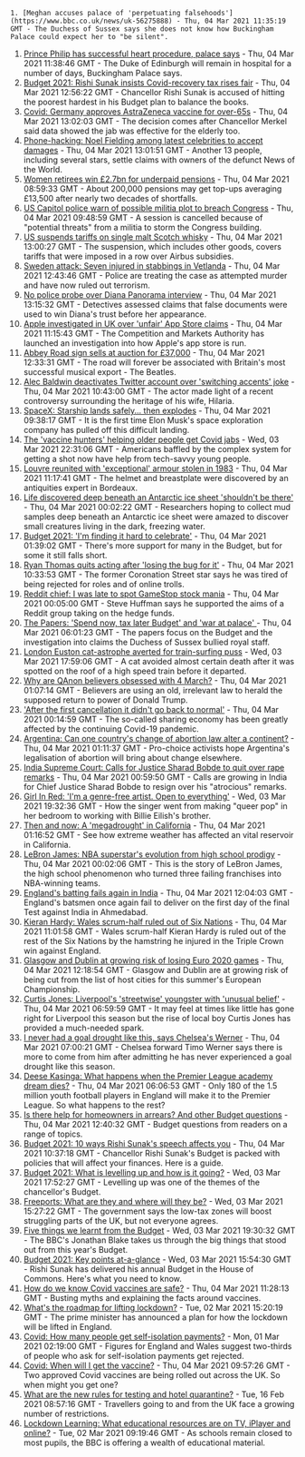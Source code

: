 
    1. [Meghan accuses palace of 'perpetuating falsehoods'](https://www.bbc.co.uk/news/uk-56275888) - Thu, 04 Mar 2021 11:35:19 GMT - The Duchess of Sussex says she does not know how Buckingham Palace could expect her to "be silent".
1. [Prince Philip has successful heart procedure, palace says](https://www.bbc.co.uk/news/uk-56278445) - Thu, 04 Mar 2021 11:38:46 GMT - The Duke of Edinburgh will remain in hospital for a number of days, Buckingham Palace says.
1. [Budget 2021: Rishi Sunak insists Covid-recovery tax rises fair](https://www.bbc.co.uk/news/uk-politics-56274711) - Thu, 04 Mar 2021 12:56:22 GMT - Chancellor Rishi Sunak is accused of hitting the poorest hardest in his Budget plan to balance the books.
1. [Covid: Germany approves AstraZeneca vaccine for over-65s](https://www.bbc.co.uk/news/world-europe-56275342) - Thu, 04 Mar 2021 13:02:03 GMT - The decision comes after Chancellor Merkel said data showed the jab was effective for the elderly too.
1. [Phone-hacking: Noel Fielding among latest celebrities to accept damages](https://www.bbc.co.uk/news/uk-56280368) - Thu, 04 Mar 2021 13:01:51 GMT - Another 13 people, including several stars, settle claims with owners of the defunct News of the World.
1. [Women retirees win £2.7bn for underpaid pensions](https://www.bbc.co.uk/news/business-56275415) - Thu, 04 Mar 2021 08:59:33 GMT - About 200,000 pensions may get top-ups averaging £13,500 after nearly two decades of shortfalls.
1. [US Capitol police warn of possible militia plot to breach Congress](https://www.bbc.co.uk/news/world-us-canada-56275335) - Thu, 04 Mar 2021 09:48:59 GMT - A session is cancelled because of "potential threats" from a militia to storm the Congress building.
1. [US suspends tariffs on single malt Scotch whisky](https://www.bbc.co.uk/news/business-56279525) - Thu, 04 Mar 2021 13:00:27 GMT - The suspension, which includes other goods, covers tariffs that were imposed in a row over Airbus subsidies.
1. [Sweden attack: Seven injured in stabbings in Vetlanda](https://www.bbc.co.uk/news/world-europe-56272565) - Thu, 04 Mar 2021 12:43:46 GMT - Police are treating the case as attempted murder and have now ruled out terrorism.
1. [No police probe over Diana Panorama interview](https://www.bbc.co.uk/news/uk-56281694) - Thu, 04 Mar 2021 13:15:32 GMT - Detectives assessed claims that false documents were used to win Diana's trust before her appearance.
1. [Apple investigated in UK over 'unfair' App Store claims](https://www.bbc.co.uk/news/technology-56279514) - Thu, 04 Mar 2021 11:15:43 GMT - The Competition and Markets Authority has launched an investigation into how Apple's app store is run.
1. [Abbey Road sign sells at auction for £37,000](https://www.bbc.co.uk/news/uk-england-london-56280104) - Thu, 04 Mar 2021 12:33:31 GMT - The road will forever be associated with Britain's most successful musical export - The Beatles.
1. [Alec Baldwin deactivates Twitter account over 'switching accents' joke](https://www.bbc.co.uk/news/entertainment-arts-56277845) - Thu, 04 Mar 2021 10:43:00 GMT - The actor made light of a recent controversy surrounding the heritage of his wife, Hilaria.
1. [SpaceX: Starship lands safely... then explodes](https://www.bbc.co.uk/news/science-environment-56275483) - Thu, 04 Mar 2021 09:38:17 GMT - It is the first time Elon Musk's space exploration company has pulled off this difficult landing.
1. [The 'vaccine hunters' helping older people get Covid jabs](https://www.bbc.co.uk/news/world-us-canada-56270333) - Wed, 03 Mar 2021 22:31:06 GMT - Americans baffled by the complex system for getting a shot now have help from tech-savvy young people.
1. [Louvre reunited with 'exceptional' armour stolen in 1983](https://www.bbc.co.uk/news/world-europe-56277325) - Thu, 04 Mar 2021 11:17:41 GMT - The helmet and breastplate were discovered by an antiquities expert in Bordeaux.
1. [Life discovered deep beneath an Antarctic ice sheet 'shouldn't be there'](https://www.bbc.co.uk/news/science-environment-56268439) - Thu, 04 Mar 2021 00:02:22 GMT - Researchers hoping to collect mud samples deep beneath an Antarctic ice sheet were amazed to discover small creatures living in the dark, freezing water.
1. [Budget 2021: 'I'm finding it hard to celebrate'](https://www.bbc.co.uk/news/business-56271295) - Thu, 04 Mar 2021 01:39:02 GMT - There's more support for many in the Budget, but for some it still falls short.
1. [Ryan Thomas quits acting after 'losing the bug for it'](https://www.bbc.co.uk/news/entertainment-arts-56278135) - Thu, 04 Mar 2021 10:33:53 GMT - The former Coronation Street star says he was tired of being rejected for roles and of online trolls.
1. [Reddit chief: I was late to spot GameStop stock mania](https://www.bbc.co.uk/news/technology-56246852) - Thu, 04 Mar 2021 00:05:00 GMT - Steve Huffman says he supported the aims of a Reddit group taking on the hedge funds.
1. [The Papers: 'Spend now, tax later Budget' and 'war at palace' ](https://www.bbc.co.uk/news/blogs-the-papers-56274693) - Thu, 04 Mar 2021 06:01:23 GMT - The papers focus on the Budget and the investigation into claims the Duchess of Sussex bullied royal staff.
1. [London Euston cat-astrophe averted for train-surfing puss](https://www.bbc.co.uk/news/uk-england-london-56271478) - Wed, 03 Mar 2021 17:59:06 GMT - A cat avoided almost certain death after it was spotted on the roof of a high speed train before it departed.
1. [Why are QAnon believers obsessed with 4 March?](https://www.bbc.co.uk/news/blogs-trending-56260345) - Thu, 04 Mar 2021 01:07:14 GMT - Believers are using an old, irrelevant law to herald the supposed return to power of Donald Trump.
1. ['After the first cancellation it didn't go back to normal'](https://www.bbc.co.uk/news/business-56209011) - Thu, 04 Mar 2021 00:14:59 GMT - The so-called sharing economy has been greatly affected by the continuing Covid-19 pandemic.
1. [Argentina: Can one country's change of abortion law alter a continent?](https://www.bbc.co.uk/news/world-latin-america-56098334) - Thu, 04 Mar 2021 01:11:37 GMT - Pro-choice activists hope Argentina's legalisation of abortion will bring about change elsewhere.
1. [India Supreme Court: Calls for Justice Sharad Bobde to quit over rape remarks](https://www.bbc.co.uk/news/world-asia-india-56263990) - Thu, 04 Mar 2021 00:59:50 GMT - Calls are growing in India for Chief Justice Sharad Bobde to resign over his "atrocious" remarks.
1. [Girl In Red: 'I'm a genre-free artist. Open to everything'](https://www.bbc.co.uk/news/entertainment-arts-56040643) - Wed, 03 Mar 2021 19:32:36 GMT - How the singer went from making "queer pop" in her bedroom to working with Billie Eilish's brother.
1. [Then and now: A 'megadrought' in California](https://www.bbc.co.uk/news/science-environment-56225862) - Thu, 04 Mar 2021 01:16:52 GMT - See how extreme weather has affected an vital reservoir in California.
1. [LeBron James: NBA superstar's evolution from high school prodigy](https://www.bbc.co.uk/sport/basketball/56186430) - Thu, 04 Mar 2021 00:02:06 GMT - This is the story of LeBron James, the high school phenomenon who turned three failing franchises into NBA-winning teams.
1. [England's batting fails again in India](https://www.bbc.co.uk/sport/cricket/56276081) - Thu, 04 Mar 2021 12:04:03 GMT - England's batsmen once again fail to deliver on the first day of the final Test against India in Ahmedabad.
1. [Kieran Hardy: Wales scrum-half ruled out of Six Nations](https://www.bbc.co.uk/sport/rugby-union/56253138) - Thu, 04 Mar 2021 11:01:58 GMT - Wales scrum-half Kieran Hardy is ruled out of the rest of the Six Nations by the hamstring he injured in the Triple Crown win against England.
1. [Glasgow and Dublin at growing risk of losing Euro 2020 games](https://www.bbc.co.uk/sport/football/56250120) - Thu, 04 Mar 2021 12:18:54 GMT - Glasgow and Dublin are at growing risk of being cut from the list of host cities for this summer's European Championship.
1. [Curtis Jones: Liverpool's 'streetwise' youngster with 'unusual belief'](https://www.bbc.co.uk/sport/football/56239474) - Thu, 04 Mar 2021 06:59:59 GMT - It may feel at times like little has gone right for Liverpool this season but the rise of local boy Curtis Jones has provided a much-needed spark.
1. [I never had a goal drought like this, says Chelsea's Werner](https://www.bbc.co.uk/sport/football/56269757) - Thu, 04 Mar 2021 07:00:21 GMT - Chelsea forward Timo Werner says there is more to come from him after admitting he has never experienced a goal drought like this season.
1. [Deese Kasinga: What happens when the Premier League academy dream dies?](https://www.bbc.co.uk/sport/football/55105438) - Thu, 04 Mar 2021 06:06:53 GMT - Only 180 of the 1.5 million youth football players in England will make it to the Premier League. So what happens to the rest?
1. [Is there help for homeowners in arrears? And other Budget questions](https://www.bbc.co.uk/news/explainers-56280035) - Thu, 04 Mar 2021 12:40:32 GMT - Budget questions from readers on a range of topics.
1. [Budget 2021: 10 ways Rishi Sunak's speech affects you](https://www.bbc.co.uk/news/business-56263581) - Thu, 04 Mar 2021 10:37:18 GMT - Chancellor Rishi Sunak's Budget is packed with policies that will affect your finances. Here is a guide.
1. [Budget 2021: What is levelling up and how is it going?](https://www.bbc.co.uk/news/56238260) - Wed, 03 Mar 2021 17:52:27 GMT - Levelling up was one of the themes of the chancellor's Budget.
1. [Freeports: What are they and where will they be?](https://www.bbc.co.uk/news/uk-politics-55819489) - Wed, 03 Mar 2021 15:27:22 GMT - The government says the low-tax zones will boost struggling parts of the UK, but not everyone agrees.
1. [Five things we learnt from the Budget](https://www.bbc.co.uk/news/uk-politics-56272840) - Wed, 03 Mar 2021 19:30:32 GMT - The BBC's Jonathan Blake takes us through the big things that stood out from this year's Budget.
1. [Budget 2021: Key points at-a-glance](https://www.bbc.co.uk/news/uk-politics-56266773) - Wed, 03 Mar 2021 15:54:30 GMT - Rishi Sunak has delivered his annual Budget in the House of Commons. Here's what you need to know.
1. [How do we know Covid vaccines are safe?](https://www.bbc.co.uk/news/health-55056016) - Thu, 04 Mar 2021 11:28:13 GMT - Busting myths and explaining the facts around vaccines.
1. [What's the roadmap for lifting lockdown?](https://www.bbc.co.uk/news/explainers-52530518) - Tue, 02 Mar 2021 15:20:19 GMT - The prime minister has announced a plan for how the lockdown will be lifted in England.
1. [Covid: How many people get self-isolation payments?](https://www.bbc.co.uk/news/56201754) - Mon, 01 Mar 2021 02:19:00 GMT - Figures for England and Wales suggest two-thirds of people who ask for self-isolation payments get rejected.
1. [Covid: When will I get the vaccine?](https://www.bbc.co.uk/news/health-55045639) - Thu, 04 Mar 2021 09:57:26 GMT - Two approved Covid vaccines are being rolled out across the UK. So when might you get one?
1. [What are the new rules for testing and hotel quarantine?](https://www.bbc.co.uk/news/explainers-52544307) - Tue, 16 Feb 2021 08:57:16 GMT - Travellers going to and from the UK face a growing number of restrictions.
1. [Lockdown Learning: What educational resources are on TV, iPlayer and online?](https://www.bbc.co.uk/news/education-55591821) - Tue, 02 Mar 2021 09:19:46 GMT - As schools remain closed to most pupils, the BBC is offering a wealth of educational material.


